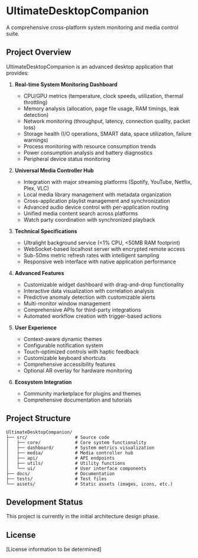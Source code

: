 # UltimateDesktopCompanion

A comprehensive cross-platform system monitoring and media control suite.

## Project Overview

UltimateDesktopCompanion is an advanced desktop application that provides:

1. **Real-time System Monitoring Dashboard**
   - CPU/GPU metrics (temperature, clock speeds, utilization, thermal throttling)
   - Memory analysis (allocation, page file usage, RAM timings, leak detection)
   - Network monitoring (throughput, latency, connection quality, packet loss)
   - Storage health (I/O operations, SMART data, space utilization, failure warnings)
   - Process monitoring with resource consumption trends
   - Power consumption analysis and battery diagnostics
   - Peripheral device status monitoring

2. **Universal Media Controller Hub**
   - Integration with major streaming platforms (Spotify, YouTube, Netflix, Plex, VLC)
   - Local media library management with metadata organization
   - Cross-application playlist management and synchronization
   - Advanced audio device control with per-application routing
   - Unified media content search across platforms
   - Watch party coordination with synchronized playback

3. **Technical Specifications**
   - Ultralight background service (<1% CPU, <50MB RAM footprint)
   - WebSocket-based localhost server with encrypted remote access
   - Sub-50ms metric refresh rates with intelligent sampling
   - Responsive web interface with native application performance

4. **Advanced Features**
   - Customizable widget dashboard with drag-and-drop functionality
   - Interactive data visualization with correlation analysis
   - Predictive anomaly detection with customizable alerts
   - Multi-monitor window management
   - Comprehensive APIs for third-party integrations
   - Automated workflow creation with trigger-based actions

5. **User Experience**
   - Context-aware dynamic themes
   - Configurable notification system
   - Touch-optimized controls with haptic feedback
   - Customizable keyboard shortcuts
   - Comprehensive accessibility features
   - Optional AR overlay for hardware monitoring

6. **Ecosystem Integration**
   - Community marketplace for plugins and themes
   - Comprehensive documentation and tutorials

## Project Structure

```
UltimateDesktopCompanion/
├── src/                  # Source code
│   ├── core/             # Core system functionality
│   ├── dashboard/        # System metrics visualization
│   ├── media/            # Media controller hub
│   ├── api/              # API endpoints
│   ├── utils/            # Utility functions
│   └── ui/               # User interface components
├── docs/                 # Documentation
├── tests/                # Test files
└── assets/               # Static assets (images, icons, etc.)
```

## Development Status

This project is currently in the initial architecture design phase.

## License

[License information to be determined]